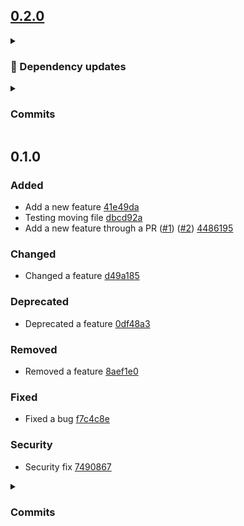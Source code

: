 ## [0.2.0](https://github.com/andrzejressel/pulumi-gestalt/compare/v0.1.0...v0.2.0)
<details>
<summary><h3>🤖 Dependency updates</h3></summary>

- Some renovate bot commit ([#3](https://github.com/andrzejressel/pulumi-gestalt/pull/3)) [ad24e8b](https://github.com/andrzejressel/pulumi-gestalt/commit/ad24e8bebef4ec45eef210f7e0fee3a1b11573e5)
</details>

<details>
<summary><h3>Commits</h3></summary>

- Some PR feature ([#4](https://github.com/andrzejressel/pulumi-gestalt/pull/4)) [5d26c34](https://github.com/andrzejressel/pulumi-gestalt/commit/5d26c34d881636cb5c6eb0968ce83f5028540366)
- Some renovate bot commit ([#3](https://github.com/andrzejressel/pulumi-gestalt/pull/3)) [ad24e8b](https://github.com/andrzejressel/pulumi-gestalt/commit/ad24e8bebef4ec45eef210f7e0fee3a1b11573e5)
- Some feature [bc50f26](https://github.com/andrzejressel/pulumi-gestalt/commit/bc50f26d9f08f990a2359452d6ec9a71986f2957)
</details>

## 0.1.0
### Added
- Add a new feature [41e49da](https://github.com/andrzejressel/pulumi-gestalt/commit/41e49da000f8ad8128b6ea71b2e12a73a8af08d3)
- Testing moving file [dbcd92a](https://github.com/andrzejressel/pulumi-gestalt/commit/dbcd92a74938cd9fbdf23e9e3010a77abbc9b51b)
- Add a new feature through a PR ([#1](https://github.com/andrzejressel/pulumi-gestalt/pull/1)) ([#2](https://github.com/andrzejressel/pulumi-gestalt/pull/2)) [4486195](https://github.com/andrzejressel/pulumi-gestalt/commit/44861956443a80fe203abb5cd41fbe02082607aa)

### Changed
- Changed a feature [d49a185](https://github.com/andrzejressel/pulumi-gestalt/commit/d49a1850cf39df1c97130c64ce8c8b929cdff528)

### Deprecated
- Deprecated a feature [0df48a3](https://github.com/andrzejressel/pulumi-gestalt/commit/0df48a309da35b508b8b0b51dd99638800b0d33f)

### Removed
- Removed a feature [8aef1e0](https://github.com/andrzejressel/pulumi-gestalt/commit/8aef1e09764cb7de75a5f6ceed90df62bd138264)

### Fixed
- Fixed a bug [f7c4c8e](https://github.com/andrzejressel/pulumi-gestalt/commit/f7c4c8e4dda5e5bd32da00eb20885654386ec966)

### Security
- Security fix [7490867](https://github.com/andrzejressel/pulumi-gestalt/commit/749086783c6acf43ade3d3c8ad407902220fbc28)

<details>
<summary><h3>Commits</h3></summary>

- Add 8_pr.yaml ([#1](https://github.com/andrzejressel/pulumi-gestalt/pull/1)) [4486195](https://github.com/andrzejressel/pulumi-gestalt/commit/44861956443a80fe203abb5cd41fbe02082607aa)
- Move 7_pr.yaml [4e750e2](https://github.com/andrzejressel/pulumi-gestalt/commit/4e750e26bffba3b2156922ccb049e1f46fefd311)
- Add 7_pr.yaml [dbcd92a](https://github.com/andrzejressel/pulumi-gestalt/commit/dbcd92a74938cd9fbdf23e9e3010a77abbc9b51b)
- Add 6_security.yaml [7490867](https://github.com/andrzejressel/pulumi-gestalt/commit/749086783c6acf43ade3d3c8ad407902220fbc28)
- Add 5_fixed.yaml [f7c4c8e](https://github.com/andrzejressel/pulumi-gestalt/commit/f7c4c8e4dda5e5bd32da00eb20885654386ec966)
- Add 4_removed.yaml [8aef1e0](https://github.com/andrzejressel/pulumi-gestalt/commit/8aef1e09764cb7de75a5f6ceed90df62bd138264)
- Add 3_deprecated.yaml [0df48a3](https://github.com/andrzejressel/pulumi-gestalt/commit/0df48a309da35b508b8b0b51dd99638800b0d33f)
- Add 2_changed.yaml [d49a185](https://github.com/andrzejressel/pulumi-gestalt/commit/d49a1850cf39df1c97130c64ce8c8b929cdff528)
- Add 1_added.yaml [41e49da](https://github.com/andrzejressel/pulumi-gestalt/commit/41e49da000f8ad8128b6ea71b2e12a73a8af08d3)
</details>

